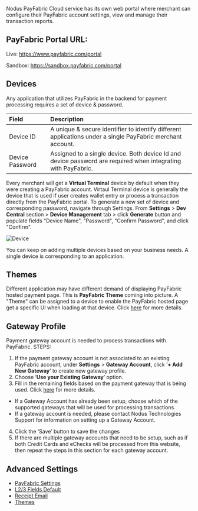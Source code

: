 ﻿Nodus PayFabric Cloud service has its own web portal where merchant can configure their PayFabric account settings, view and manage their transaction reports.

## PayFabric Portal URL:
Live: https://www.payfabric.com/portal

Sandbox: https://sandbox.payfabric.com/portal

## Devices

Any application that utilizes PayFabric in the backend for payment processing requires a set of device & password.

| Field                | Description  | 
| :--------------------|:-------------| 
| Device ID            | A unique & secure identifier to identify different applications under a single PayFabric merchant account. | 
| Device Password      | Assigned to a single device. Both device Id and device password are required when integrating with PayFabric. | 

Every merchant will get a **Virtual Terminal** device by default when they were creating a PayFabric account. Virtaul Terminal device is generally the device that is used if user creates wallet entry or process a transaction directly from the PayFabric portal.
To generate a new set of device and corresponding password, navigate through Settings. From **Settings** > **Dev Central** section > **Device Management** tab > click **Generate** button and populate fields "Device Name", "Password", "Confirm Password", and click "Confirm". 

![Device](https://raw.githubusercontent.com/PayFabric/Portal/master/PayFabric/Sections/Screenshots/DeviceManagement.png)

You can keep on adding multiple devices based on your business needs. A single device is corresponding to an application. 

## Themes

Different application may have different demand of displaying PayFabric hosted payment page. This is **PayFabric Theme** coming into picture. A "Theme" can be assigned to a device to enable the PayFabric hosted page get a specific UI when loading at that device. Click [here](Themes.md) for more details.

## Gateway Profile

Payment gateway account is needed to process transactions with PayFabric. 
STEPS:
1.	If the payment gateway account is not associated to an existing PayFabric account, under **Settings** > **Gateway Account**, click ‘**+ Add New Gateway**’ to create new gateway profile.
2.	Choose ‘**Use your Existing Gateway**’ option.
3.	Fill in the remaining fields based on the payment gateway that is being used. Click [here](Gateway%20Configuration.md) for more details.

 * If a Gateway Account has already been setup, choose which of the supported gateways that will be used for processing transactions. 
 * If a gateway account is needed, please contact Nodus Technologies Support for information on setting up a Gateway Account. 

4.	Click the ‘Save’ button to save the changes
5.	If there are multiple gateway accounts that need to be setup, such as if both Credit Cards and eChecks will be processed from this website, then repeat the steps in this section for each gateway account.

## Advanced Settings

* [PayFabric Settings](PayFabric%20Settings.md)
* [L2/3 Fields Default](L2%20and%20L3%20Fields%20Default.md)
* [Receipt Email](Payment%20Receipt.md)
* [Themes](Themes.md)
